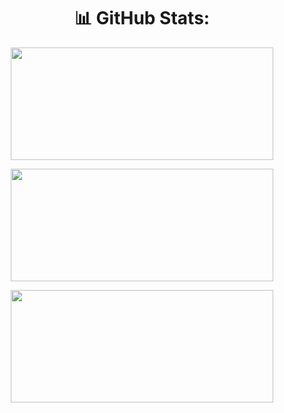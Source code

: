 <div align ="center">

  # 📊 GitHub Stats:

  <img height="180px" width="420px" src="https://github-readme-stats.vercel.app/api?username=Leonardo-Luz&theme=dark&hide_border=false&include_all_commits=false&count_private=false"></img>

  <img height="180px" width="420px" src="https://github-readme-streak-stats.herokuapp.com/?user=Leonardo-Luz&theme=dark&hide_border=false"></img>

  <img height="180px" width="420px" src="https://github-readme-stats.vercel.app/api/top-langs/?username=Leonardo-Luz&theme=dark&hide_border=false&include_all_commits=true&count_private=true&layout=compact"></img>

</div>

